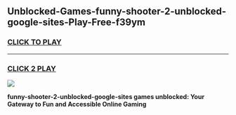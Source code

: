 
## Unblocked-Games-funny-shooter-2-unblocked-google-sites-Play-Free-f39ym
<h3>
<a href="https://premium76.site?title=funny-shooter-2-unblocked-google-sites&ref=12A">CLICK TO PLAY</a></h3>
<hr>

<h3>
<a href="https://premium76.site?title=funny-shooter-2-unblocked-google-sites&ref=12A">CLICK 2 PLAY</a>
  
</h3>

<a href="https://premium76.site?title=funny-shooter-2-unblocked-google-sites&ref=12A"><img src="https://clearcache.store/games.png"></a>


**funny-shooter-2-unblocked-google-sites games unblocked: Your Gateway to Fun and Accessible Online Gaming**

